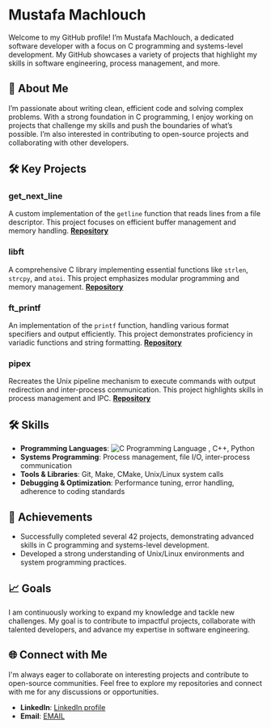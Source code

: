 # Mustafa Machlouch

Welcome to my GitHub profile! I’m Mustafa Machlouch, a dedicated software developer with a focus on C programming and systems-level development. My GitHub showcases a variety of projects that highlight my skills in software engineering, process management, and more.

## 🚀 About Me

I’m passionate about writing clean, efficient code and solving complex problems. With a strong foundation in C programming, I enjoy working on projects that challenge my skills and push the boundaries of what’s possible. I’m also interested in contributing to open-source projects and collaborating with other developers.

## 🛠️ Key Projects

### **get_next_line**
A custom implementation of the `getline` function that reads lines from a file descriptor. This project focuses on efficient buffer management and memory handling.
**[Repository](https://github.com/mmachlou/get_next_line)**

### **libft**
A comprehensive C library implementing essential functions like `strlen`, `strcpy`, and `atoi`. This project emphasizes modular programming and memory management.
**[Repository](https://github.com/mmachlou/libft)**

### **ft_printf**
An implementation of the `printf` function, handling various format specifiers and output efficiently. This project demonstrates proficiency in variadic functions and string formatting.
**[Repository](https://github.com/mmachlou/ft_printf)**

### **pipex**
Recreates the Unix pipeline mechanism to execute commands with output redirection and inter-process communication. This project highlights skills in process management and IPC.
**[Repository](https://github.com/mmachlou/pipex)**

## 🛠️ Skills

- **Programming Languages**: ![C Programming Language](https://example.com/path-to-c-logo.png)
, C++, Python
- **Systems Programming**: Process management, file I/O, inter-process communication
- **Tools & Libraries**: Git, Make, CMake, Unix/Linux system calls
- **Debugging & Optimization**: Performance tuning, error handling, adherence to coding standards

## 🌟 Achievements

- Successfully completed several 42 projects, demonstrating advanced skills in C programming and systems-level development.
- Developed a strong understanding of Unix/Linux environments and system programming practices.

## 📈 Goals

I am continuously working to expand my knowledge and tackle new challenges. My goal is to contribute to impactful projects, collaborate with talented developers, and advance my expertise in software engineering.

## 🌐 Connect with Me

I'm always eager to collaborate on interesting projects and contribute to open-source communities. Feel free to explore my repositories and connect with me for any discussions or opportunities.

- **LinkedIn**: [LinkedIn profile](https://www.linkedin.com/in/mustafa-machlouch](https://www.linkedin.com/in/mustafa-machlouch-279941308/))
- **Email**: [EMAIL](machlouchcr777@gmail.com)
  
